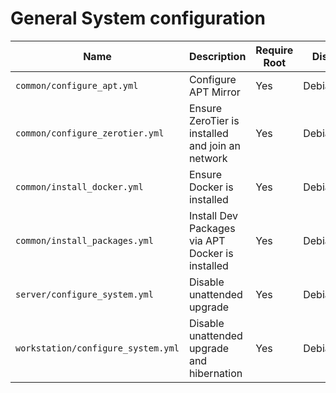 # General System configuration

| Name                               | Description                                      | Require Root | Distribution   |
| ---------------------------------- | ------------------------------------------------ | ------------ | -------------- |
| `common/configure_apt.yml`         | Configure APT Mirror                             | Yes          | Debian         |
| `common/configure_zerotier.yml`    | Ensure ZeroTier is installed and join an network | Yes          | Debian/RedHat  |
| `common/install_docker.yml`        | Ensure Docker is installed                       | Yes          | Debian/RedHat  |
| `common/install_packages.yml`      | Install Dev Packages via APT Docker is installed | Yes          | Debian         |
| `server/configure_system.yml`      | Disable unattended upgrade                       | Yes          | Debian(Ubuntu) |
| `workstation/configure_system.yml` | Disable unattended upgrade and hibernation       | Yes          | Debian(Ubuntu) |
